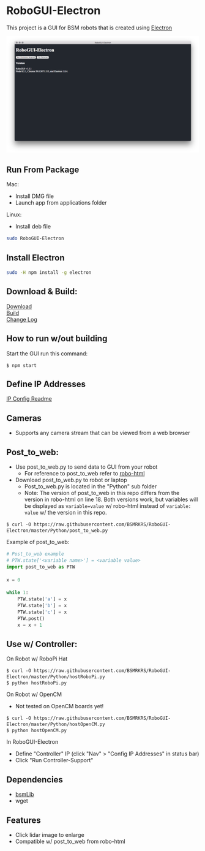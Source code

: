# RoboGUI-Electron

This project is a GUI for BSM robots that is created using [Electron](https://electronjs.org)

![alt text](https://raw.githubusercontent.com/BSMRKRS/RoboGUI-Electron/master/docs/window.png)

## Run From Package

Mac:
- Install DMG file
- Launch app from applications folder

Linux:
- Install deb file

```bash
sudo RoboGUI-Electron
```

## Install Electron

```bash
sudo -H npm install -g electron
```

## Download & Build:

[Download](https://github.com/BSMRKRS/RoboGUI-Electron/releases) <br />
[Build](/docs/Build.md/) <br />
[Change Log](/docs/Changes.md/)


## How to run w/out building

Start the GUI run this command:
```
$ npm start
```

## Define IP Addresses

[IP Config Readme](/docs/ip_config.md/)

## Cameras

- Supports any camera stream that can be viewed from a web browser

## Post_to_web:

- Use post_to_web.py to send data to GUI from your robot
  - For reference to post_to_web refer to [robo-html](https://github.com/BSMRKRS/robo-html)
- Download post_to_web.py to robot or laptop
  - Post_to_web.py is located in the "Python" sub folder
  - Note: The version of post_to_web in this repo differs from the version in robo-html on line 18. Both versions work, but variables will be displayed as `variable=value` w/ robo-html instead of `variable: value` w/ the version in this repo.

```
$ curl -O https://raw.githubusercontent.com/BSMRKRS/RoboGUI-Electron/master/Python/post_to_web.py
```

Example of post_to_web:
```python
# Post_to_web example
# PTW.state['<variable name>'] = <variable value>
import post_to_web as PTW

x = 0

while 1:
    PTW.state['a'] = x
    PTW.state['b'] = x
    PTW.state['c'] = x
    PTW.post()
    x = x + 1
```

## Use w/ Controller:

On Robot w/ RoboPi Hat

```
$ curl -O https://raw.githubusercontent.com/BSMRKRS/RoboGUI-Electron/master/Python/hostRoboPi.py
$ python hostRoboPi.py
```

On Robot w/ OpenCM
- Not tested on OpenCM boards yet!

```
$ curl -O https://raw.githubusercontent.com/BSMRKRS/RoboGUI-Electron/master/Python/hostOpenCM.py
$ python hostOpenCM.py
```

In RoboGUI-Electron
- Define "Controller" IP (click "Nav" > "Config IP Addresses" in status bar)
- Click "Run Controller-Support"

## Dependencies

- [bsmLib](https://github.com/BSMRKRS/bsmLib/)
- wget


## Features

- Click lidar image to enlarge
- Compatible w/ post_to_web from robo-html
